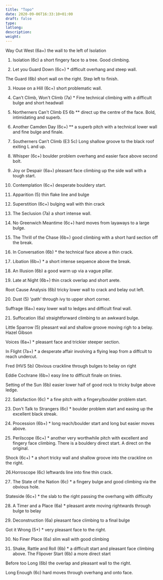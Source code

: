 ```yaml
---
title: "Topo"
date: 2020-09-06T16:33:10+01:00
draft: false
type: 
latlong:
description:
weight:
---
```


Way Out West (6a+) the wall to the left of Isolation

1. Isolation (6c) a short fingery face to a tree. Good climbing.

2. Let you Guard Down (6c+) * difficult overhang and steep wall.

The Guard (6b) short wall on the right. Step left to finish.

3. House on a Hill (6c+) short problematic wall.

4. Can't Climb, Won't Climb (7a) * Fine technical climbing with a difficult bulge and short headwall

5. Northerners Can't Climb E5 6b ** direct up the centre of the face. Bold, intimidating and superb.

6. Another Camden Day (6c+) ** a superb pitch with a technical lower wall and fine bulge and finale.

7. Southerners Can’t Climb (E3 5c) Long shallow groove to the black roof exiting L and up.

8. Whisper (6c+) boulder problem overhang and easier face above second bolt.

9. Joy or Despair (6a+) pleasant face climbing up the side wall with a tough start.

10. Contemplation (6c+) desperate bouldery start.

11. Apparition (5) thin flake line and bulge

12. Superstition (6c+) bulging wall with thin crack

13. The Seclusion (7a) a short intense wall.

14. No Greenwich Meantime (6c+) hard moves from layaways to a large bulge.

15. The Thrill of the Chase (6b+) good climbing with a short hard section off the break.

16. In Conversation (6b) * the technical face above a thin crack.

17. Libation (6b+) * a short intense sequence above the break.

18. An Illusion (6b) a good warm up via a vague pillar.

19. Late at Night (6b+) thin crack overlap and short arete.

Root Cause Analysis (6b) tricky lower wall to crack and belay out left.

20. Dust (5) 'path' through ivy to upper short corner.

Suffrage (6a+) easy lower wall to ledges and difficult final wall.

21. Suffocation (6a) straightforward climbing to an awkward bulge.

Little Sparrow (5) pleasant wal and shallow groove moving righ to a belay. Hazel Gibson

Voices (6a+) * pleasant face and trickier steeper section.

In Flight (7a+) * a desperate affair involving a flying leap from a diffcult to reach undercut.

Fred (HVS 5b) Obvious crackline through bulges to belay on right

Eddie Cochrane (6b+) easy line to difficult finale on tinies.

Setting of the Sun (6b) easier lower half of good rock to tricky bulge above ledge.

22. Satisfaction (6c) * a fine pitch with a fingery/boulder problem start.

23. Don't Talk to Strangers (6c) * boulder problem start and easing up the excellent black streak.

24. Procession (6b+) * long reach/boulder start and long but easier moves above.

25. Perilscope (6c+) * another very worthwhile pitch with excellent and fingery face climbing. There is a bouldery direct start. A direct on the original.

Shock (6c+) * a short tricky wall and shallow groove into the crackline on the right.

26.Horroscope (6c) leftwards line into fine thin crack.

27. The State of the Nation (6c) * a fingery bulge and good climbing via the obvious hole.

Stateside (6c+) * the slab to the right passing the overhang with difficulty

28. A Timer and a Place (6a) * pleasant arete moving rightwards through bulge to belay

29. Deconstruction (6a) pleasant face climbing to a final bulge

Got it Wrong (5+) * very pleasant face to the right.

30. No Finer Place (6a) slim wall with good climbing

31. Shake, Rattle and Roll (6b) * a difficult start and pleasant face climbing above. The Flipover Start (6b) a more direct start

Before too Long (6b) the overlap and pleasant wall to the right.

Long Enough (6c) hard moves through overhang and onto face.